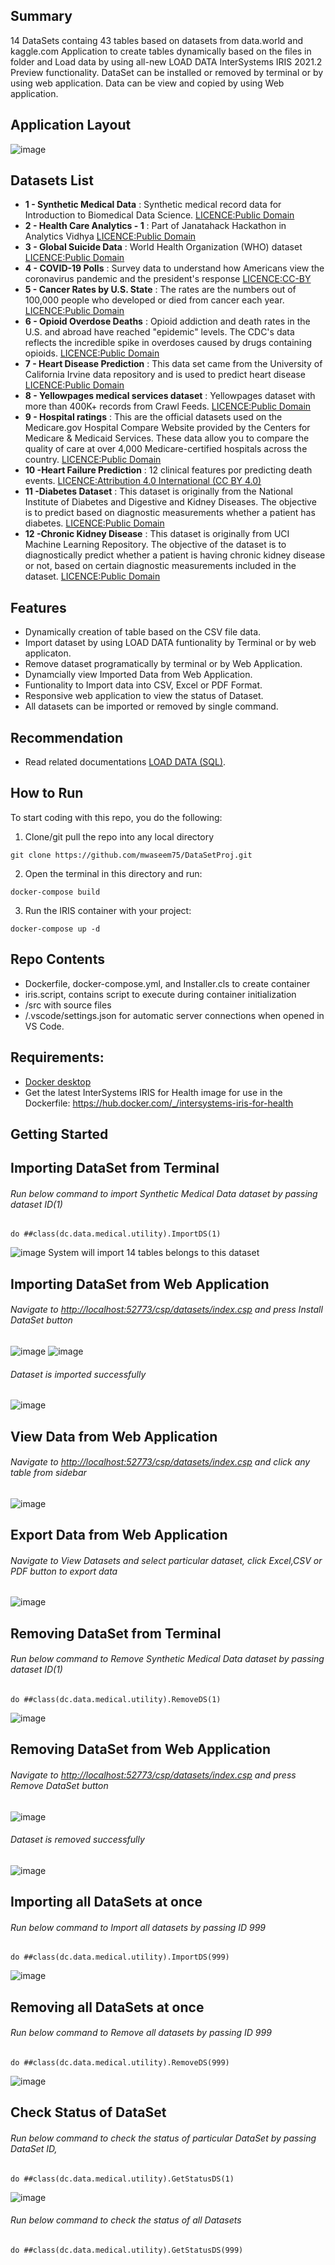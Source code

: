 ## Summary
14 DataSets containg 43 tables based on datasets from data.world and kaggle.com 
Application to create tables dynamically based on the files in folder and Load data by using all-new LOAD DATA InterSystems IRIS 2021.2 Preview functionality.
DataSet can be installed or removed by terminal or by using web application. Data can be view and copied by using Web application.

## Application Layout
![image](https://user-images.githubusercontent.com/18219467/148711350-34e9e161-0d05-4949-bd7a-dfae3003abf0.png)
## Datasets List
* **1 - Synthetic Medical Data** : Synthetic medical record data for Introduction to Biomedical Data Science. [LICENCE:Public Domain](https://data.world/siyeh/synthetic-medical-data)
* **2 - Health Care Analytics - 1** : Part of Janatahack Hackathon in Analytics Vidhya [LICENCE:Public Domain](https://www.kaggle.com/abisheksudarshan/health-care-analytics)
* **3 - Global Suicide Data** : World Health Organization (WHO) dataset [LICENCE:Public Domain](https://www.kaggle.com/sathutr/global-suicide-data?select=suicide_by_age.csv)
* **4 - COVID-19 Polls** : Survey data to understand how Americans view the coronavirus pandemic and the president's response [LICENCE:CC-BY](https://data.world/fivethirtyeight/covid-19-polls)
* **5 - Cancer Rates by U.S. State** : The rates are the numbers out of 100,000 people who developed or died from cancer each year. [LICENCE:Public Domain](https://data.world/adamhelsinger/cancer-rates-by-u-s-state)
* **6 - Opioid Overdose Deaths** : Opioid addiction and death rates in the U.S. and abroad have reached "epidemic" levels. The CDC's data reflects the incredible spike in overdoses caused by drugs containing opioids. [LICENCE:Public Domain](https://data.world/health/opioid-overdose-deaths)
* **7 - Heart Disease Prediction** : This data set came from the University of California Irvine data repository and is used to predict heart disease [LICENCE:Public Domain](https://data.world/informatics-edu/heart-disease-prediction)
* **8 - Yellowpages medical services dataset** : Yellowpages dataset with more than 400K+ records from Crawl Feeds. [LICENCE:Public Domain](https://data.world/crawlfeeds/yellowpages-medical-services-dataset)
* **9 - Hospital ratings** : This are the official datasets used on the Medicare.gov Hospital Compare Website provided by the Centers for Medicare & Medicaid Services. These data allow you to compare the quality of care at over 4,000 Medicare-certified hospitals across the country.  [LICENCE:Public Domain](https://www.kaggle.com/center-for-medicare-and-medicaid/hospital-ratings)
* **10 -Heart Failure Prediction** : 12 clinical features por predicting death events. [LICENCE:Attribution 4.0 International (CC BY 4.0)](https://www.kaggle.com/andrewmvd/heart-failure-clinical-data) 
* **11 -Diabetes Dataset** : This dataset is originally from the National Institute of Diabetes and Digestive and Kidney Diseases. The objective is to predict based on diagnostic measurements whether a patient has diabetes. [LICENCE:Public Domain](https://www.kaggle.com/mathchi/diabetes-data-set)
* **12 -Chronic Kidney Disease** : This dataset is originally from UCI Machine Learning Repository. The objective of the dataset is to diagnostically predict whether a patient is having chronic kidney disease or not, based on certain diagnostic measurements included in the dataset.  [LICENCE:Public Domain](https://www.kaggle.com/mathchi/diabetes-data-set)

## Features
* Dynamically creation of table based on the CSV file data.
* Import dataset by using LOAD DATA funtionality by Terminal or by web applicaton.
* Remove dataset programatically by terminal or by Web Application.
* Dynamcially view Imported Data from Web Application.
* Funtionality to Import data into CSV, Excel or PDF Format. 
* Responsive web application to view the status of Dataset.
* All datasets can be imported or removed by single command.

## Recommendation 
 * Read related documentations [LOAD DATA (SQL)](https://irisdocs.intersystems.com/iris20212/csp/docbook/DocBook.UI.Page.cls?KEY=RSQL_loaddata).


## How to Run

To start coding with this repo, you do the following:

1. Clone/git pull the repo into any local directory

```shell
git clone https://github.com/mwaseem75/DataSetProj.git
```

2. Open the terminal in this directory and run:

```shell
docker-compose build
```

3. Run the IRIS container with your project:

```shell
docker-compose up -d
```

## Repo Contents   
* Dockerfile, docker-compose.yml, and Installer.cls to create container
* iris.script, contains script to execute during container initialization 
* /src with source files 
* /.vscode/settings.json for automatic server connections when opened in VS Code.

## Requirements:  
* [Docker desktop]( https://www.docker.com/products/docker-desktop)
* Get the latest InterSystems IRIS for Health image for use in the Dockerfile: https://hub.docker.com/_/intersystems-iris-for-health  

## Getting Started 
## Importing DataSet from Terminal
###### Run below command to import Synthetic Medical Data dataset by passing dataset ID(1) 
```
do ##class(dc.data.medical.utility).ImportDS(1)
```
![image](https://user-images.githubusercontent.com/18219467/148710870-99cb8174-22c5-4a38-bbee-4af2713c2ff3.png)
System will import 14 tables belongs to this dataset

## Importing DataSet from Web Application
###### Navigate to [http://localhost:52773/csp/datasets/index.csp](http://localhost:52773/csp/datasets/index.csp) and press Install DataSet button
![image](https://user-images.githubusercontent.com/18219467/148712707-f4dc38ec-d86b-4df2-8b8c-2ea2235a57c7.png)
![image](https://user-images.githubusercontent.com/18219467/148711619-c01c3207-b30f-45c9-9c42-a861ea008062.png)
###### Dataset is imported successfully
![image](https://user-images.githubusercontent.com/18219467/148711723-21bd863e-a0a0-4fa6-a49e-a0ce080afc8a.png)

## View Data from Web Application
###### Navigate to [http://localhost:52773/csp/datasets/index.csp](http://localhost:52773/csp/datasets/index.csp) and click any table from sidebar
![image](https://user-images.githubusercontent.com/18219467/148712249-b6b2fbd9-2170-467a-8388-3e3e6eba5bfa.png)

## Export Data from Web Application
###### Navigate to View Datasets and select particular dataset, click Excel,CSV or PDF button to export data
![image](https://user-images.githubusercontent.com/18219467/148712475-6a672123-4ed0-410c-8d67-c01aeb644f61.png)


## Removing DataSet from Terminal
###### Run below command to Remove Synthetic Medical Data dataset by passing dataset ID(1) 
```
do ##class(dc.data.medical.utility).RemoveDS(1)
```
![image](https://user-images.githubusercontent.com/18219467/148712878-7737f908-e6ac-4d01-ab24-db62394f7f10.png)

## Removing DataSet from Web Application
###### Navigate to [http://localhost:52773/csp/datasets/index.csp](http://localhost:52773/csp/datasets/index.csp) and press Remove DataSet button
![image](https://user-images.githubusercontent.com/18219467/148713154-009dac5d-3f7d-4e57-bbc2-72ba7f1589ba.png)
###### Dataset is removed successfully
![image](https://user-images.githubusercontent.com/18219467/148713212-d094cf64-7b8e-4879-aaf8-30cb65ce49d0.png)


## Importing all DataSets at once
###### Run below command to Import all datasets by passing ID 999 
```
do ##class(dc.data.medical.utility).ImportDS(999)
```
![image](https://user-images.githubusercontent.com/18219467/148715361-9ffc5517-f579-4e16-931f-a3b9a170f4e9.png)


## Removing all DataSets at once
###### Run below command to Remove all datasets by passing ID 999 
```
do ##class(dc.data.medical.utility).RemoveDS(999)
```
![image](https://user-images.githubusercontent.com/18219467/148715463-4318a20b-16b6-473f-86b5-b458a2916da6.png)


## Check Status of DataSet
###### Run below command to check the status of particular DataSet by passing DataSet ID, 
```
do ##class(dc.data.medical.utility).GetStatusDS(1)
```
![image](https://user-images.githubusercontent.com/18219467/148715890-6942031a-bd8d-4e96-a20a-4580910eb394.png)
###### Run below command to check the status of all Datasets
```
do ##class(dc.data.medical.utility).GetStatusDS(999)
```

